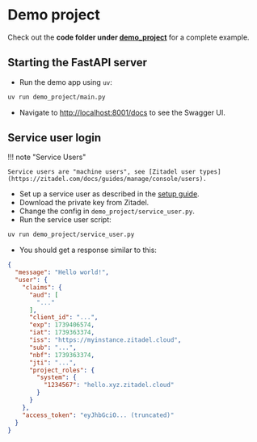 # Demo project

Check out the **code folder under [demo_project](https://github.com/cleanenergyexchange/fastapi-zitadel-auth/tree/main/demo_project)** for a complete example.


## Starting the FastAPI server

* Run the demo app using `uv`:

```bash
uv run demo_project/main.py
```

* Navigate to [http://localhost:8001/docs](http://localhost:8001/docs) to see the Swagger UI.


## Service user login

!!! note "Service Users"

    Service users are "machine users", see [Zitadel user types](https://zitadel.com/docs/guides/manage/console/users).

* Set up a service user as described in the [setup guide](zitadel-setup.md).
* Download the private key from Zitadel.
* Change the config in `demo_project/service_user.py`.
* Run the service user script:

```bash
uv run demo_project/service_user.py
```

* You should get a response similar to this:

```json
{
  "message": "Hello world!",
  "user": {
    "claims": {
      "aud": [
        "..."
      ],
      "client_id": "...",
      "exp": 1739406574,
      "iat": 1739363374,
      "iss": "https://myinstance.zitadel.cloud",
      "sub": "...",
      "nbf": 1739363374,
      "jti": "...",
      "project_roles": {
        "system": {
          "1234567": "hello.xyz.zitadel.cloud"
        }
      }
    },
    "access_token": "eyJhbGciO... (truncated)"
  }
}
```
